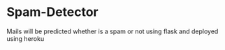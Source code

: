 # Spam-Detector
Mails will be predicted whether is a spam or not using flask and deployed using heroku
